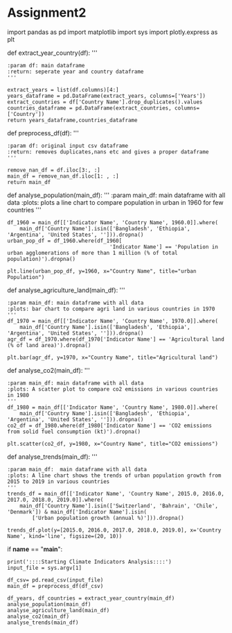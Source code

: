 # Assignment2

import pandas as pd
import matplotlib
import sys
import plotly.express as plt



def extract_year_country(df):
    '''

    :param df: main dataframe
    :return: seperate year and country dataframe
    '''

    extract_years = list(df.columns)[4:]
    years_dataframe = pd.DataFrame(extract_years, columns=['Years'])
    extract_countries = df['Country Name'].drop_duplicates().values
    countries_dataframe = pd.DataFrame(extract_countries, columns=['Country'])
    return years_dataframe,countries_dataframe


def preprocess_df(df):
    '''

    :param df: original input csv dataframe
    :return: removes duplicates,nans etc and gives a proper dataframe
    '''

    remove_nan_df = df.iloc[3:, :]
    main_df = remove_nan_df.iloc[1: , :]
    return main_df


def analyse_population(main_df):
    '''
    :param main_df: main dataframe with all data
    :plots: plots a line chart to compare population in urban in 1960 for few countries
    '''

    df_1960 = main_df[['Indicator Name', 'Country Name', 1960.0]].where(
        main_df['Country Name'].isin(['Bangladesh', 'Ethiopia', 'Argentina', 'United States', ''])).dropna()
    urban_pop_df = df_1960.where(df_1960[
                                     'Indicator Name'] == 'Population in urban agglomerations of more than 1 million (% of total population)').dropna()

    plt.line(urban_pop_df, y=1960, x="Country Name", title="urban Population")


def analyse_agriculture_land(main_df):
    '''

    :param main_df: main dataframe with all data
    :plots: bar chart to compare agri land in various countries in 1970
    '''
    df_1970 = main_df[['Indicator Name', 'Country Name', 1970.0]].where(
        main_df['Country Name'].isin(['Bangladesh', 'Ethiopia', 'Argentina', 'United States', ''])).dropna()
    agr_df = df_1970.where(df_1970['Indicator Name'] == 'Agricultural land (% of land area)').dropna()

    plt.bar(agr_df, y=1970, x="Country Name", title="Agricultural land")


def analyse_co2(main_df):
    '''

    :param main_df: main dataframe with all data
    :plots: A scatter plot to compare co2 emissions in various countries in 1980
    '''
    df_1980 = main_df[['Indicator Name', 'Country Name', 1980.0]].where(
        main_df['Country Name'].isin(['Bangladesh', 'Ethiopia', 'Argentina', 'United States', ''])).dropna()
    co2_df = df_1980.where(df_1980['Indicator Name'] == 'CO2 emissions from solid fuel consumption (kt)').dropna()

    plt.scatter(co2_df, y=1980, x="Country Name", title="CO2 emissions")


def analyse_trends(main_df):
    '''

    :param main_df:  main dataframe with all data
    :plots: A line chart shows the trends of urban population growth from 2015 to 2019 in various countries
    '''
    trends_df = main_df[['Indicator Name', 'Country Name', 2015.0, 2016.0, 2017.0, 2018.0, 2019.0]].where(
        main_df['Country Name'].isin(['Switzerland', 'Bahrain', 'Chile', 'Denmark']) & main_df['Indicator Name'].isin(
            ['Urban population growth (annual %)'])).dropna()

    trends_df.plot(y=[2015.0, 2016.0, 2017.0, 2018.0, 2019.0], x='Country Name', kind='line', figsize=(20, 10))


if __name__ == "__main__":

    print('::::Starting Climate Indicators Analysis::::')
    input_file = sys.argv[1]

    df_csv= pd.read_csv(input_file)
    main_df = preprocess_df(df_csv)

    df_years, df_countries = extract_year_country(main_df)
    analyse_population(main_df)
    analyse_agriculture_land(main_df)
    analyse_co2(main_df)
    analyse_trends(main_df)








